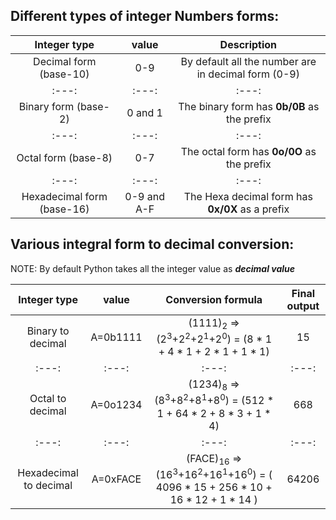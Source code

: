Different types of integer Numbers forms:
------------------------------------------ 

| Integer type | value    | Description  |
| :---:   | :---: | :---: |
| Decimal form (base-10) | 0-9   | By default all the number are in decimal form (0-9) |
| :---:   | :---: | :---: |
| Binary form (base-2) | 0 and 1   | The binary form has **0b/0B** as the prefix |
| :---:   | :---: | :---: |
| Octal form (base-8) | 0-7   | The octal form has **0o/0O** as the prefix | 
| :---:   | :---: | :---: |
| Hexadecimal form (base-16) | 0-9 and A-F   | The Hexa decimal form has  **0x/0X** as a prefix | 


Various integral form to decimal conversion:
--------------------------------------------


NOTE: By default Python takes all the integer value as ***decimal value***

| Integer type | value    | Conversion formula    | Final output|
| :---:   | :---: | :---: | :---: |
| Binary to decimal | A=0b1111   | (1111)<sub>2</sub> => (2<sup>3</sup>+2<sup>2</sup>+2<sup>1</sup>+2<sup>0</sup>) = (8 * 1 + 4 * 1 + 2 * 1 + 1 * 1)   | 15 |
| :---:   | :---: | :---: | :---: |
| Octal to decimal | A=0o1234   | (1234)<sub>8</sub> => (8<sup>3</sup>+8<sup>2</sup>+8<sup>1</sup>+8<sup>0</sup>) = (512 * 1 + 64 * 2 + 8 * 3 + 1 * 4)   | 668 |
| :---:   | :---: | :---: | :---: |
| Hexadecimal to decimal | A=0xFACE | (FACE)<sub>16</sub> => (16<sup>3</sup>+16<sup>2</sup>+16<sup>1</sup>+16<sup>0</sup>) = ( 4096 * 15 + 256 * 10 + 16 * 12 + 1 * 14 )| 64206 | 


 

 

 


 

 

  




